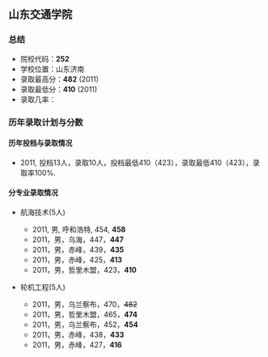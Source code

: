 ## 山东交通学院  
  
### 总结  
- 院校代码：__252__  
- 学校位置：山东济南  
- 录取最高分：__482__ (2011)  
- 录取最低分：__410__ (2011)  
- 录取几率：  
 
  
### 历年录取计划与分数  

#### 历年投档与录取情况  
- 2011, 投档13人，录取10人，投档最低410（423），录取最低410（423），录取率100%.  
  

#### 分专业录取情况  
- 航海技术(5人)  
    - 2011, 男, 呼和浩特, 454, __458__    
    - 2011，男，乌海，447，__447__  
    - 2011，男，赤峰，439，__435__  
    - 2011，男，赤峰，425，__413__  
    - 2011，男，哲里木盟，423，__410__  
  
- 轮机工程(5人)  
    - 2011，男，乌兰察布，470，~~482~~  
    - 2011，男，哲里木盟，465，__474__  
    - 2011，男，乌兰察布，452，__454__  
    - 2011，男，赤峰，438，__433__  
    - 2011，男，赤峰，427，__416__  
    
